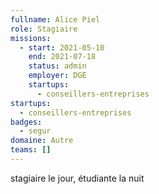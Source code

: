 ```yaml
---
fullname: Alice Piel
role: Stagiaire
missions:
  - start: 2021-05-10
    end: 2021-07-18
    status: admin
    employer: DGE
    startups:
      - conseillers-entreprises
startups:
  - conseillers-entreprises
badges:
  - segur
domaine: Autre
teams: []
---
```

stagiaire le jour, étudiante la nuit